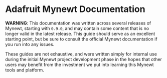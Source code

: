 # Adafruit Mynewt Documentation

**WARNING**: This documentation was written across several releases of Mynewt,
starting with `0.9.0`, and may contain some content that is no longer valid in
the latest release. This guide should serve as an excellent starting point,
but be sure to consult the official Mynewt documentation if you run into any
issues.

These guides are not exhaustive, and were written simply for internal use
during the initial Mynewt project development phase in the hopes that other
users may benefit from the investment we put into learning this Mynewt tools
and platform.
